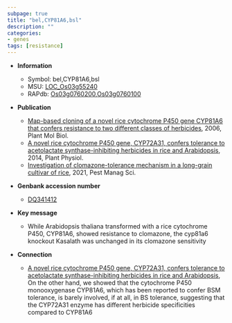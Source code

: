 ```yaml
---
subpage: true
title: "bel,CYP81A6,bsl"
description: ""
categories:
- genes
tags: [resistance]
---
```


* **Information**  
    + Symbol: bel,CYP81A6,bsl  
    + MSU: [LOC_Os03g55240](http://rice.plantbiology.msu.edu/cgi-bin/ORF_infopage.cgi?orf=LOC_Os03g55240)  
    + RAPdb: [Os03g0760200](http://rapdb.dna.affrc.go.jp/viewer/gbrowse_details/irgsp1?name=Os03g0760200),[Os03g0760100](http://rapdb.dna.affrc.go.jp/viewer/gbrowse_details/irgsp1?name=Os03g0760100)  

* **Publication**  
    + [Map-based cloning of a novel rice cytochrome P450 gene CYP81A6 that confers resistance to two different classes of herbicides](http://www.ncbi.nlm.nih.gov/pubmed?term=Map-based+cloning+of+a+novel+rice+cytochrome+P450+gene+CYP81A6+that+confers+resistance+to+two+different+classes+of+herbicides%5BTitle%5D), 2006, Plant Mol Biol.
    + [A novel rice cytochrome P450 gene, CYP72A31, confers tolerance to acetolactate synthase-inhibiting herbicides in rice and Arabidopsis](http://www.ncbi.nlm.nih.gov/pubmed?term=A+novel+rice+cytochrome+P450+gene,+CYP72A31,+confers+tolerance+to+acetolactate+synthase-inhibiting+herbicides+in+rice+and+Arabidopsis%5BTitle%5D), 2014, Plant Physiol.
    + [Investigation of clomazone-tolerance mechanism in a long-grain cultivar of rice](http://www.ncbi.nlm.nih.gov/pubmed?term=Investigation+of+clomazone-tolerance+mechanism+in+a+long-grain+cultivar+of+rice%5BTitle%5D), 2021, Pest Manag Sci.

* **Genbank accession number**  
    + [DQ341412](http://www.ncbi.nlm.nih.gov/nuccore/DQ341412)

* **Key message**  
    + While Arabidopsis thaliana transformed with a rice cytochrome P450, CYP81A6, showed resistance to clomazone, the cyp81a6 knockout Kasalath was unchanged in its clomazone sensitivity

* **Connection**  
    + [A novel rice cytochrome P450 gene, CYP72A31, confers tolerance to acetolactate synthase-inhibiting herbicides in rice and Arabidopsis](http://www.ncbi.nlm.nih.gov/pubmed?term=A+novel+rice+cytochrome+P450+gene,+CYP72A31,+confers+tolerance+to+acetolactate+synthase-inhibiting+herbicides+in+rice+and+Arabidopsis%5BTitle%5D), On the other hand, we showed that the cytochrome P450 monooxygenase CYP81A6, which has been reported to confer BSM tolerance, is barely involved, if at all, in BS tolerance, suggesting that the CYP72A31 enzyme has different herbicide specificities compared to CYP81A6



